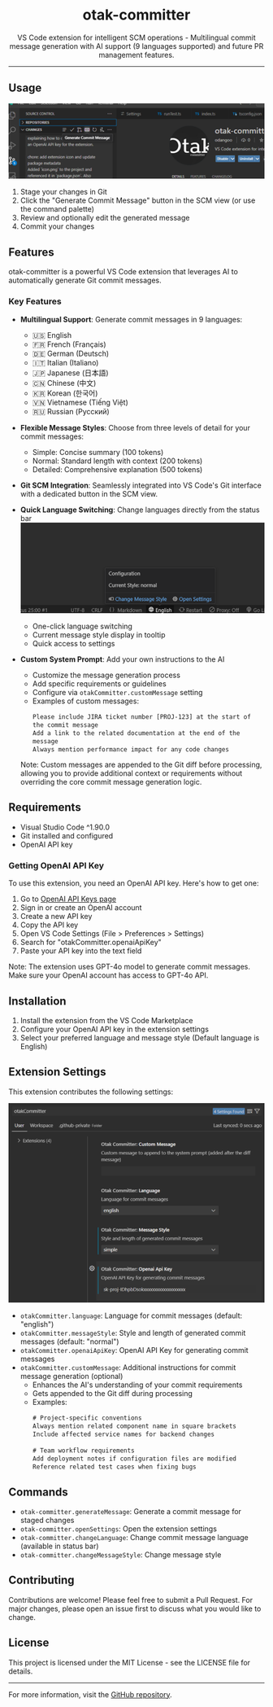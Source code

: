 <p align="center">
  <h1 align="center">otak-committer</h1>
  <p align="center">VS Code extension for intelligent SCM operations - Multilingual commit message generation with AI support (9 languages supported) and future PR management features.</p>
</p>

---

## Usage

![Generate Commit Message Button](images/generate-commit-message.png)

1. Stage your changes in Git  
2. Click the "Generate Commit Message" button in the SCM view (or use the command palette)  
3. Review and optionally edit the generated message  
4. Commit your changes

## Features

otak-committer is a powerful VS Code extension that leverages AI to automatically generate Git commit messages.

### Key Features

- **Multilingual Support**: Generate commit messages in 9 languages:
  - 🇺🇸 English
  - 🇫🇷 French (Français)
  - 🇩🇪 German (Deutsch)
  - 🇮🇹 Italian (Italiano)
  - 🇯🇵 Japanese (日本語)
  - 🇨🇳 Chinese (中文)
  - 🇰🇷 Korean (한국어)
  - 🇻🇳 Vietnamese (Tiếng Việt)
  - 🇷🇺 Russian (Русский)

- **Flexible Message Styles**: Choose from three levels of detail for your commit messages:
  - Simple: Concise summary (100 tokens)
  - Normal: Standard length with context (200 tokens)
  - Detailed: Comprehensive explanation (500 tokens)

- **Git SCM Integration**: Seamlessly integrated into VS Code's Git interface with a dedicated button in the SCM view.

- **Quick Language Switching**: Change languages directly from the status bar
  ![Status Bar](images/statusbar.png)
  - One-click language switching
  - Current message style display in tooltip
  - Quick access to settings

- **Custom System Prompt**: Add your own instructions to the AI
  - Customize the message generation process
  - Add specific requirements or guidelines
  - Configure via `otakCommitter.customMessage` setting
  - Examples of custom messages:
    ```
    Please include JIRA ticket number [PROJ-123] at the start of the commit message
    Add a link to the related documentation at the end of the message
    Always mention performance impact for any code changes
    ```
  Note: Custom messages are appended to the Git diff before processing, allowing you to provide additional context or requirements without overriding the core commit message generation logic.

## Requirements

- Visual Studio Code ^1.90.0
- Git installed and configured
- OpenAI API key

### Getting OpenAI API Key

To use this extension, you need an OpenAI API key. Here's how to get one:

1. Go to [OpenAI API Keys page](https://platform.openai.com/api-keys)
2. Sign in or create an OpenAI account
3. Create a new API key
4. Copy the API key
5. Open VS Code Settings (File > Preferences > Settings)
6. Search for "otakCommitter.openaiApiKey"
7. Paste your API key into the text field

Note: The extension uses GPT-4o model to generate commit messages. Make sure your OpenAI account has access to GPT-4o API.

## Installation

1. Install the extension from the VS Code Marketplace
2. Configure your OpenAI API key in the extension settings
3. Select your preferred language and message style
   (Default language is English)

## Extension Settings

This extension contributes the following settings:

![Settings](images/settings-otakCommitter.png)

- `otakCommitter.language`: Language for commit messages (default: "english")
- `otakCommitter.messageStyle`: Style and length of generated commit messages (default: "normal")
- `otakCommitter.openaiApiKey`: OpenAI API Key for generating commit messages
- `otakCommitter.customMessage`: Additional instructions for commit message generation (optional)
  - Enhances the AI's understanding of your commit requirements
  - Gets appended to the Git diff during processing
  - Examples:
    ```
    # Project-specific conventions
    Always mention related component name in square brackets
    Include affected service names for backend changes

    # Team workflow requirements
    Add deployment notes if configuration files are modified
    Reference related test cases when fixing bugs
    ```

## Commands

- `otak-committer.generateMessage`: Generate a commit message for staged changes
- `otak-committer.openSettings`: Open the extension settings
- `otak-committer.changeLanguage`: Change commit message language (available in status bar)
- `otak-committer.changeMessageStyle`: Change message style

## Contributing

Contributions are welcome! Please feel free to submit a Pull Request. For major changes, please open an issue first to discuss what you would like to change.

## License

This project is licensed under the MIT License - see the LICENSE file for details.

---

For more information, visit the [GitHub repository](https://github.com/tsuyoshi-otake-system-exe-jp/otak-committer).
